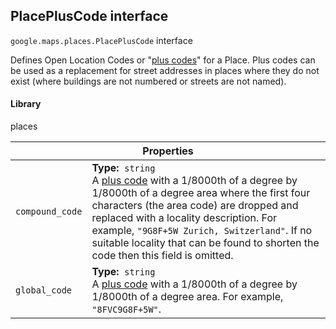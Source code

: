 <h2 id="PlacePlusCode"> PlacePlusCode interface </h2><p>
<code><span itemprop="path">google.maps.places</span>.<span itemprop="name">PlacePlusCode</span></code>
interface
</p><p>Defines Open Location Codes or "<a href="https://plus.codes/">plus codes</a>" for a Place. Plus codes can be used as a replacement for street addresses in places where they do not exist (where buildings are not numbered or streets are not named).</p><h4>Library</h4><p>places</p><div class="devsite-table-wrapper"><table class="properties responsive" summary="interface PlacePlusCode - Properties">
<thead>
<tr><th colspan="2">Properties</th>
</tr></thead>
<tbody>
<tr id="PlacePlusCode.compound_code">
<td><code><span>compound_code</span></code></td>
<td><div><strong>Type:</strong>&nbsp; <code>string</code></div>
<div class="desc">A <a href="https://plus.codes/">plus code</a> with a 1/8000th of a degree by 1/8000th of a degree area where the first four characters (the area code) are dropped and replaced with a locality description. For example, <code>"9G8F+5W Zurich, Switzerland"</code>. If no suitable locality that can be found to shorten the code then this field is omitted.</div></td>
</tr>
<tr id="PlacePlusCode.global_code">
<td><code><span>global_code</span></code></td>
<td><div><strong>Type:</strong>&nbsp; <code>string</code></div>
<div class="desc">A <a href="https://plus.codes/">plus code</a> with a 1/8000th of a degree by 1/8000th of a degree area. For example, <code>"8FVC9G8F+5W"</code>.</div></td>
</tr>
</tbody>
</table></div>